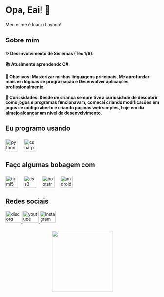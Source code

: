 <h1 align="left">Opa, Eai! 👋</h1>

###

<p align="left">Meu nome é Inácio Layono!</p>

###

<h2 align="left">Sobre mim</h2>

###

<h4 align="left">✨ Desenvolvimento de Sistemas (Téc 1/6).<br><br>📚 Atualmente aprendendo C#.<br><br>🎯 Objetivos: Masterizar minhas linguagens principais, Me aprofundar mais em lógicas de programação e Desenvolver aplicações profissionalmente.<br><br>🎲 Curiosidades: Desde de criança sempre tive a curiosidade de descobrir como jogos e programas funcionavam, comecei criando modificações em jogos de código aberto e criando páginas web simples, hoje em dia almejo alcançar um nível de desenvolvimento.</h4>

###

<h2 align="left">Eu programo usando</h2>

###

<div align="left">
  <img src="https://cdn.jsdelivr.net/gh/devicons/devicon/icons/python/python-original.svg" height="40" alt="python logo"  />
  <img width="12" />
  <img src="https://cdn.jsdelivr.net/gh/devicons/devicon/icons/csharp/csharp-original.svg" height="40" alt="csharp logo"  />
</div>

###

<h2 align="left">Faço algumas bobagem com</h2>

###

<div align="left">
  <img src="https://cdn.jsdelivr.net/gh/devicons/devicon/icons/html5/html5-original.svg" height="40" alt="html5 logo"  />
  <img width="12" />
  <img src="https://cdn.jsdelivr.net/gh/devicons/devicon/icons/css3/css3-original.svg" height="40" alt="css3 logo"  />
  <img width="12" />
  <img src="https://cdn.jsdelivr.net/gh/devicons/devicon/icons/bootstrap/bootstrap-original.svg" height="40" alt="bootstrap logo"  />
  <img width="12" />
  <img src="https://cdn.jsdelivr.net/gh/devicons/devicon/icons/android/android-original.svg" height="40" alt="android logo"  />
</div>

###

<h2 align="left">Redes sociais</h2>
<div align="left">
  <a href="layonoo" target="_blank">
    <img src="https://raw.githubusercontent.com/maurodesouza/profile-readme-generator/master/src/assets/icons/social/discord/default.svg" width="52" height="40" alt="discord logo"  />
  </a>
  <a href="https://www.youtube.com/@layonopqp/" target="_blank">
    <img src="https://raw.githubusercontent.com/maurodesouza/profile-readme-generator/master/src/assets/icons/social/youtube/default.svg" width="52" height="40" alt="youtube logo"  />
  </a>
  <a href="https://www.instagram.com/lxyono/" target="_blank">
    <img src="https://raw.githubusercontent.com/maurodesouza/profile-readme-generator/master/src/assets/icons/social/instagram/default.svg" width="52" height="40" alt="instagram logo"  />
  </a>
</div>

###

<div align="center">
  <img height="200" src="https://cdn2.steamgriddb.com/hero/b65f2ecd2900ba6ae49a14d9c4b16fb4.png"  />
</div>

###
